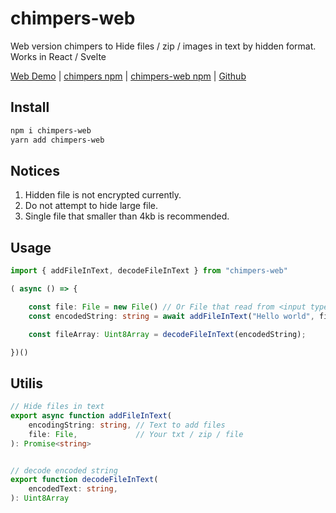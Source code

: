 # chimpers-web
Web version chimpers to Hide files / zip / images in text by hidden format.
Works in React / Svelte

[Web Demo](https://chimpers-web.vercel.app/) | [chimpers npm](https://www.npmjs.com/package/chimpers) | [chimpers-web npm](https://www.npmjs.com/package/chimpers-web) | [Github](https://github.com/r48n34/chimpers)

## Install 
```bash
npm i chimpers-web
yarn add chimpers-web
```

## Notices
1. Hidden file is not encrypted currently. 
2. Do not attempt to hide large file.
3. Single file that smaller than 4kb is recommended.

## Usage
```ts
import { addFileInText, decodeFileInText } from "chimpers-web"

( async () => {

    const file: File = new File() // Or File that read from <input type"file">
    const encodedString: string = await addFileInText("Hello world", file);

    const fileArray: Uint8Array = decodeFileInText(encodedString);

})()
```

## Utilis
```ts
// Hide files in text
export async function addFileInText(
    encodingString: string, // Text to add files
    file: File,             // Your txt / zip / file 
): Promise<string> 


// decode encoded string
export function decodeFileInText(
    encodedText: string, 
): Uint8Array
```